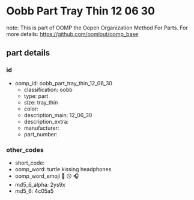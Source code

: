 # Oobb Part Tray Thin 12 06 30  

note: This is part of OOMP the Oopen Organization Method For Parts. For more details: https://github.com/oomlout/oomp_base

##  part details





### id
* oomp_id: oobb_part_tray_thin_12_06_30
  * classification: oobb
  * type: part
  * size: tray_thin
  * color: 
  * description_main: 12_06_30
  * description_extra: 
  * manufacturer: 
  * part_number: 

### other_codes
* short_code: 
* oomp_word: turtle kissing headphones
* oomp_word_emoji :turtle: :kissing: :headphones:
* md5_6_alpha: 2ys9x
* md5_6: 4c05a5